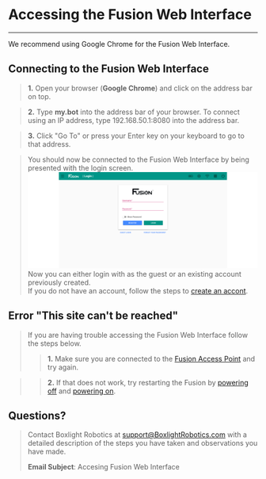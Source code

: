 # **Accessing the Fusion Web Interface**
-----
We recommend using Google Chrome for the Fusion Web Interface.

## **Connecting to the Fusion Web Interface**
>**1.** Open your browser (**Google Chrome**) and click on the address bar on top.

>**2.** Type **my.bot** into the address bar of your browser. To connect using an IP address, type 192.168.50.1:8080 into the address bar.

>**3.** Click "Go To" or press your Enter key on your keyboard to go to that address.

>You should now be connected to the Fusion Web Interface by being presented with the login screen.
![](img/Web/login_screen.PNG)
>Now you can either login with as the guest or an existing account previously created.  
>If you do not have an account, follow the steps to [create an accont](Account_Create.md).

## **Error "This site can't be reached"**
>If you are having trouble accessing the Fusion Web Interface follow the steps below.  
>>**1.** Make sure you are connected to the [Fusion Access Point](AP_Find.md) and try again. 

>>**2.** If that does not work, try restarting the Fusion by [powering off](Power_Off.md) and [powering on](Power_On.md).

## **Questions?**
>Contact Boxlight Robotics at [support@BoxlightRobotics.com](mailto:support@BoxlightRobotics.com) with a detailed description of the steps you have taken and observations you have made.
>
>**Email Subject**: Accesing Fusion Web Interface